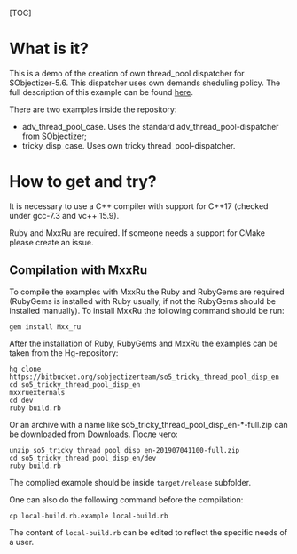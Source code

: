 [TOC]

# What is it?

This is a demo of the creation of own thread_pool dispatcher for SObjectizer-5.6.
This dispatcher uses own demands sheduling policy. The full description of this example can be found [here](https://bitbucket.org/sobjectizerteam/sobjectizer/wiki/so-5.6-docs/tutorials/tricky_thread_pool_disp/intro).

There are two examples inside the repository:

* adv_thread_pool_case. Uses the standard adv_thread_pool-dispatcher from SObjectizer;
* tricky_disp_case. Uses own tricky thread_pool-dispatcher.

# How to get and try?

It is necessary to use a C++ compiler with support for C++17 (checked under gcc-7.3 and vc++ 15.9).

Ruby and MxxRu are required. If someone needs a support for CMake please create an issue.

## Compilation with MxxRu

To compile the examples with MxxRu the Ruby and RubyGems are required (RubyGems is installed with Ruby usually, if not the RubyGems should be installed manually).
To install MxxRu the following command should be run:

~~~~~{.sh}
gem install Mxx_ru
~~~~~

After the installation of Ruby, RubyGems and MxxRu the examples can be taken from the Hg-repository:

~~~~~{.sh}
hg clone https://bitbucket.org/sobjectizerteam/so5_tricky_thread_pool_disp_en
cd so5_tricky_thread_pool_disp_en
mxxruexternals
cd dev
ruby build.rb
~~~~~

Or an archive with a name like so5_tricky_thread_pool_disp_en-*-full.zip can be downloaded from [Downloads](https://bitbucket.org/sobjectizerteam/so5_tricky_thread_pool_disp_en/downloads/). После чего:

~~~~~{.sh}
unzip so5_tricky_thread_pool_disp_en-201907041100-full.zip
cd so5_tricky_thread_pool_disp_en/dev
ruby build.rb
~~~~~

The complied example should be inside `target/release` subfolder.

One can also do the following command before the compilation:

~~~~~{.sh}
cp local-build.rb.example local-build.rb
~~~~~

The content of `local-build.rb` can be edited to reflect the specific needs of a user.
